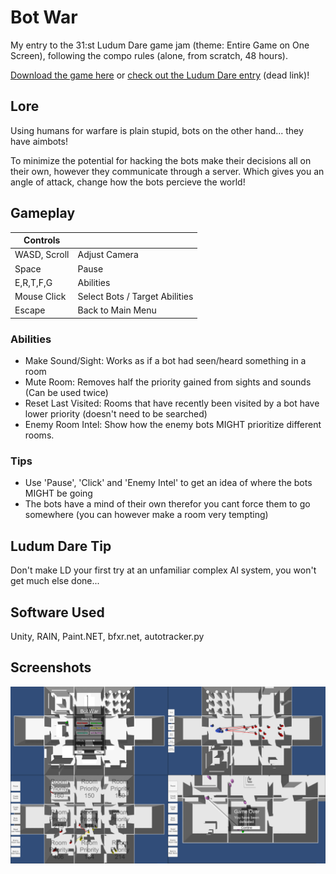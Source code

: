 # Bot War

My entry to the 31:st Ludum Dare game jam (theme: Entire Game on One Screen), following the compo rules (alone, from scratch, 48 hours).

[Download the game here](https://github.com/Aggrathon/LudumDare31/releases) or [check out the Ludum Dare entry](http://ludumdare.com/compo/ludum-dare-31/?action=preview&uid=37874) (dead link)!

## Lore

Using humans for warfare is plain stupid, bots on the other hand... they have aimbots!

To minimize the potential for hacking the bots make their decisions all on their own, however they communicate through a server. Which gives you an angle of attack, change how the bots percieve the world!

## Gameplay

| Controls      |               |
|---------------|---------------|
| WASD, Scroll  | Adjust Camera |
| Space         | Pause         |
| E,R,T,F,G     | Abilities     |
| Mouse Click   | Select Bots / Target Abilities |
| Escape        | Back to Main Menu |

### Abilities

- Make Sound/Sight: Works as if a bot had seen/heard something in a room
- Mute Room: Removes half the priority gained from sights and sounds (Can be used twice)
- Reset Last Visited: Rooms that have recently been visited by a bot have lower priority (doesn't need to be searched)
- Enemy Room Intel: Show how the enemy bots MIGHT prioritize different rooms.

### Tips

- Use 'Pause', 'Click' and 'Enemy Intel' to get an idea of where the bots MIGHT be going
- The bots have a mind of their own therefor you cant force them to go somewhere (you can however make a room very tempting)

## Ludum Dare Tip

Don't make LD your first try at an unfamiliar complex AI system, you won't get much else done...

## Software Used

Unity, RAIN, Paint.NET, bfxr.net, autotracker.py

## Screenshots

![Screenshots](screenshots.png)
